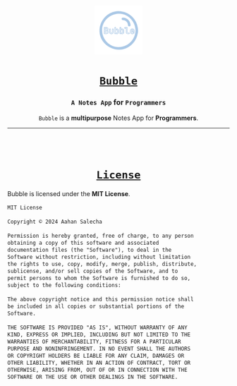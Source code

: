 <div align="center">

[<img src="https://github.com/aahan0511/Bubble/blob/main/assets/icons/icon.png" alt="assets/icons/icon.png" width=110>](https://github.com/aahan0511/Bubble/blob/main/assets/blob/video.mp4 "Bubble Logo")

# [**`Bubble`**](https://github.com/aahan0511/Bubble "Bubble on GitHub")

### **`A Notes App` for `Programmers`**
`Bubble` is a **multipurpose** Notes App for **Programmers**.

---

<br><br>

# [**`License`**](LICENSE.md "LICENSE File")
</div>

Bubble is licensed under the **MIT License**.

```
MIT License

Copyright © 2024 Aahan Salecha

Permission is hereby granted, free of charge, to any person 
obtaining a copy of this software and associated 
documentation files (the "Software"), to deal in the 
Software without restriction, including without limitation 
the rights to use, copy, modify, merge, publish, distribute, 
sublicense, and/or sell copies of the Software, and to 
permit persons to whom the Software is furnished to do so, 
subject to the following conditions:

The above copyright notice and this permission notice shall 
be included in all copies or substantial portions of the 
Software.

THE SOFTWARE IS PROVIDED "AS IS", WITHOUT WARRANTY OF ANY 
KIND, EXPRESS OR IMPLIED, INCLUDING BUT NOT LIMITED TO THE 
WARRANTIES OF MERCHANTABILITY, FITNESS FOR A PARTICULAR 
PURPOSE AND NONINFRINGEMENT. IN NO EVENT SHALL THE AUTHORS 
OR COPYRIGHT HOLDERS BE LIABLE FOR ANY CLAIM, DAMAGES OR 
OTHER LIABILITY, WHETHER IN AN ACTION OF CONTRACT, TORT OR 
OTHERWISE, ARISING FROM, OUT OF OR IN CONNECTION WITH THE 
SOFTWARE OR THE USE OR OTHER DEALINGS IN THE SOFTWARE.
```
